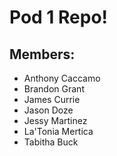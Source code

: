 # **Pod 1 Repo!**



## Members:

- Anthony Caccamo
- Brandon Grant
- James Currie
- Jason Doze
- Jessy Martinez
- La'Tonia Mertica
- Tabitha Buck

